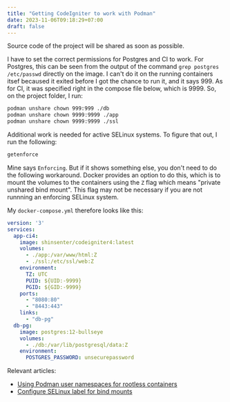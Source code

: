 ```yaml
---
title: "Getting CodeIgniter to work with Podman"
date: 2023-11-06T09:18:29+07:00
draft: false
---
```


Source code of the project will be shared as soon as possible.

I have to set the correct permissions for Postgres and CI to work. For Postgres, this can be seen from the output of the command `grep postgres /etc/passwd` directly on the image. I can't do it on the running containers itsef becaused it exited before I got the chance to run it, and it says 999. As for CI, it was specified right in the compose file below, which is 9999. So, on the project folder, I run:

```sh
podman unshare chown 999:999 ./db
podman unshare chown 9999:9999 ./app
podman unshare chown 9999:9999 ./ssl
```

Additional work is needed for active SELinux systems. To figure that out, I run the following:

```sh
getenforce
```

Mine says `Enforcing`. But if it shows something else, you don't need to do the following workaround. Docker provides an option to do this, which is to mount the volumes to the containers using the `Z` flag which means "private unshared bind mount". This flag may not be necessary if you are not runnning an enforcing SELinux system. 

My `docker-compose.yml` therefore looks like this:

```yaml
version: '3'
services:
  app-ci4:
    image: shinsenter/codeigniter4:latest
    volumes:
      - ./app:/var/www/html:Z
      - ./ssl:/etc/ssl/web:Z
    environment:
      TZ: UTC
      PUID: ${UID:-9999}
      PGID: ${GID:-9999}
    ports:
      - "8080:80"
      - "8443:443"
    links:
      - "db-pg"
  db-pg:
    image: postgres:12-bullseye
    volumes:
      - ./db:/var/lib/postgresql/data:Z
    environment:
      POSTGRES_PASSWORD: unsecurepassword
```

Relevant articles:

- [Using Podman user namespaces for rootless containers](https://www.redhat.com/sysadmin/user-namespaces-selinux-rootless-containers)
- [Configure SELinux label for bind mounts](https://docs.docker.com/storage/bind-mounts/#configure-the-selinux-label)
